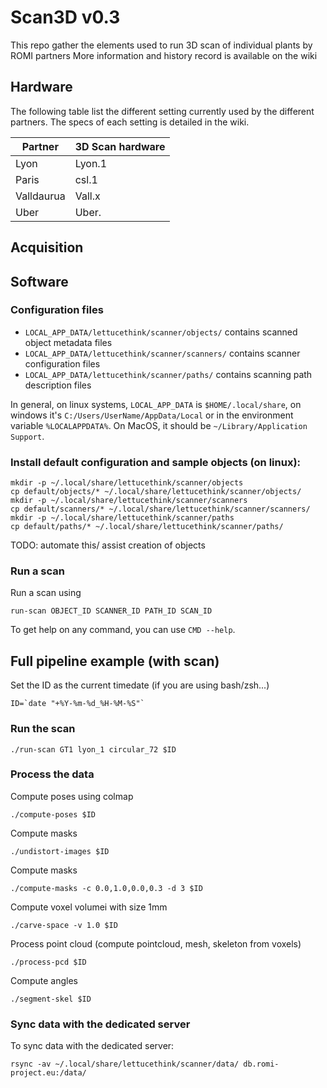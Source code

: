 # Scan3D v0.3

This repo gather the elements used to run 3D scan of individual plants by ROMI partners
More information and history record is available on the wiki

## Hardware
The following table list the different setting currently used by the different partners. The specs of each setting is detailed in the wiki.

Partner | 3D Scan hardware
--------| -------------
Lyon | Lyon.1
Paris | csl.1
Valldaurua | Vall.x
Uber | Uber.

## Acquisition

## Software

### Configuration files
* `LOCAL_APP_DATA/lettucethink/scanner/objects/` contains scanned object metadata files
* `LOCAL_APP_DATA/lettucethink/scanner/scanners/` contains scanner configuration files
* `LOCAL_APP_DATA/lettucethink/scanner/paths/` contains scanning path description files

In general, on linux systems, `LOCAL_APP_DATA` is `$HOME/.local/share`, on windows it's
`C:/Users/UserName/AppData/Local` or in the environment variable `%LOCALAPPDATA%`. On
MacOS, it should be `~/Library/Application Support`.

### Install default configuration and sample objects (on linux):

```
mkdir -p ~/.local/share/lettucethink/scanner/objects
cp default/objects/* ~/.local/share/lettucethink/scanner/objects/
mkdir -p ~/.local/share/lettucethink/scanner/scanners
cp default/scanners/* ~/.local/share/lettucethink/scanner/scanners/
mkdir -p ~/.local/share/lettucethink/scanner/paths
cp default/paths/* ~/.local/share/lettucethink/scanner/paths/
```

TODO: automate this/ assist creation of objects

### Run a scan

Run a scan using
```
run-scan OBJECT_ID SCANNER_ID PATH_ID SCAN_ID
```

To get help on any command, you can use `CMD --help`.

## Full pipeline example (with scan)

Set the ID as the current timedate (if you are using bash/zsh...)
```
ID=`date "+%Y-%m-%d_%H-%M-%S"`
```

### Run the scan

```
./run-scan GT1 lyon_1 circular_72 $ID
```

### Process the data

Compute poses using colmap
```
./compute-poses $ID
```

Compute masks
```
./undistort-images $ID
```

Compute masks
```
./compute-masks -c 0.0,1.0,0.0,0.3 -d 3 $ID
```

Compute voxel volumei with size 1mm
```
./carve-space -v 1.0 $ID
```

Process point cloud (compute pointcloud, mesh, skeleton from voxels)
```
./process-pcd $ID
```

Compute angles
```
./segment-skel $ID
```
 
### Sync data with the dedicated server

To sync data with the dedicated server:
```
rsync -av ~/.local/share/lettucethink/scanner/data/ db.romi-project.eu:/data/
```
